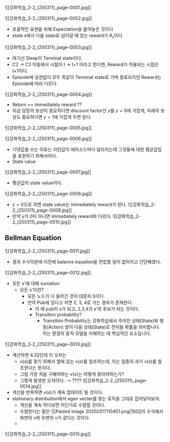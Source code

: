 ![[강화학습_2-2_(250311)_page-0001.jpg]]

![[강화학습_2-2_(250311)_page-0002.jpg]]
- 포괄적인 표현을 위해 Expectation을 붙여놓은 것이다
- state s에서 다음 state로 넘어갈 때 얻는 reward가 $R_s$이다.

![[강화학습_2-2_(250311)_page-0003.jpg]]
- 여기선 Sleep이 Terminal state이다.
- C2 -> C3 이동에서 시점이 t -> t+1 이라고 한다면, Reward가 적용되는 시점은 t+1이다.
- Episode에 상관없이 모두 똑같이 Terminal state로 가며 종료되지만 Reward는 Episode에 따라 다르다.

![[강화학습_2-2_(250311)_page-0004.jpg]]
- Return == immediately reward ??
- 지금 당장의 보상이 중요하다면 discount factor인 $\gamma$를 $\gamma=0$에 가깝게, 미래의 보상도 중요하다면 $\gamma=1$에 가깝게 두면 된다.

![[강화학습_2-2_(250311)_page-0005.jpg]]

![[강화학습_2-2_(250311)_page-0006.jpg]]
- 기댓값을 쓰는 이유는 리턴값이 에피소드마다 달라지는데 그것들에 대한 평균값임을 표현하기 위해서이다.
- State value

![[강화학습_2-2_(250311)_page-0007.jpg]]
- 평균값이 state value이다.

![[강화학습_2-2_(250311)_page-0008.jpg]]
- $\gamma = 0$으로 하면 state value는 immediately reward가 된다.
![[강화학습_2-2_(250311)_page-0009.jpg]]
- 만약 $\gamma$가 0이 아니면 immediately reward와 다르다.
![[강화학습_2-2_(250311)_page-0010.jpg]]


## Bellman Equation
![[강화학습_2-2_(250311)_page-0011.jpg]]
- 결과 수식덕분에 이전에 balance equation을 연립할 일이 없어지고 간단해졌다.

![[강화학습_2-2_(250311)_page-0012.jpg]]
- 모든 s'에 대해 sumation
	- 모든 s'이란?
		- 모든 노드가 다 들어간 것이 대문자 S이다.
		- 만약 Pub에 있다고 치면 2, 3, 4로 가는 경우가 존재한다.
			- 이 때 pub이 s가 되고, 2,3,4가 s'의 후보가 되는 것이다.
			- Transition probability?
				- Transition Probability는 강화학습에서 주어진 상태(State)와 행동(Action) 쌍이 다음 상태(State)로 전이될 확률을 의미합니다. 이는 환경의 동적 모델을 이해하는 데 핵심적인 요소입니다.

![[강화학습_2-2_(250311)_page-0013.jpg]]
- 계산하면 4.32인데 이 오차는 
	- $v(s)$를 찾기 위해서 옆에 있는 $v(s)$를 참조하는데, 이는 일종의 과거 $v(s)$를 참조한다는 뜻이다.
	- 그럼 가장 처음 구해야하는 $v(s)$는 어떻게 찾아야하는가?
	- 그렇게 발생한 오차이다. -> ????
![[강화학습_2-2_(250311)_page-0014.jpg]]
- 계산을 반복하면 $v(s)$가 계속 업데이트 될 것이다.
- stationary distribution에서 egen vecter를 찾는 로직을 그대로 집어넣어보자.
	- 계산을 계속 하다보면 어딘가로 수렴할 것이다.
	- 수렴한다는 말은 ![[Pasted image 20250317110451.png|150]]이 수식에서 좌변의 $v$와 우변의 $v$가 같다는 것이다.
	- 
![[강화학습_2-2_(250311)_page-0015.jpg]]